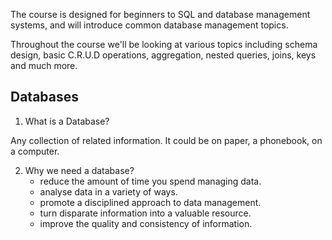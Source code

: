 The course is designed for beginners to SQL and database management systems, and will introduce common database management topics.

Throughout the course we'll be looking at various topics including schema design, basic C.R.U.D operations, aggregation, nested queries, joins, keys and much more.

## Databases
1. What is a Database?

Any collection of related information. It could be on paper, a phonebook, on a computer.

2. Why we need a database?
    - reduce the amount of time you spend managing data.
    - analyse data in a variety of ways.
    - promote a disciplined approach to data management.
    - turn disparate information into a valuable resource.
    - improve the quality and consistency of information.
